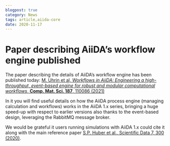 ```yaml
---
blogpost: true
category: News
tags: article,aiida-core
date: 2020-11-17
---
```


# Paper describing AiiDA’s workflow engine published

The paper describing the details of AiiDA’s workflow engine has been published today:
[M. Uhrin et al, _Workflows in AiiDA: Engineering a high-throughput, event-based engine for robust and modular computational workflows_, **Comp. Mat. Sci. 187**, 110086 (2021)](https://doi.org/10.1016/j.commatsci.2020.110086)

In it you will find useful details on how the AiiDA process engine (managing calculation and workflows) works in the AiiDA 1.x series, bringing a huge speed-up with respect to earlier versions also thanks to the event-based design, leveraging the RabbitMQ message broker.

We would be grateful it users running simulations with AiiDA 1.x could cite it along with the main reference paper [S.P. Huber et al., Scientific Data 7, 300 (2020)](https://doi.org/10.1038/s41597-020-00638-4).
